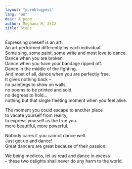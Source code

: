 ```yaml
---
layout: "pureblogpost"
lang: "en"
desc: A poem
author: Meghana M, 2k12
title: Steps 
---
```


Expressing oneself is an art. <br/>
An art performed differently by each individual. <br/>
Some sing, some paint, some write and most love to dance. <br/>
Dance when you are broken.<br/>
Dance when you have your bandage ripped off.<br/>
Dance in the middle of the fighting.<br/>
And most of all, dance when you are perfectly free. <br/>
It gives nothing back – <br/>
no paintings to show on walls,<br/>
no poems to be printed and sold, <br/>
no degrees to hold… <br/>
nothing but that single fleeting moment when you feel alive.<br/>

The moment you could escape to another place <br/>
to vacate yourself from reality, <br/>
to express yourself as the true you… <br/>
more beautiful, more powerful.<br/>

Nobody cares if you cannot dance well. <br/>
Just get up and dance! <br/>
Great dancers are great because of their passion.<br/>

We being medicos, let us read and dance in excess <br/>
– these two delights shall never do any harm to the world.<br/>
